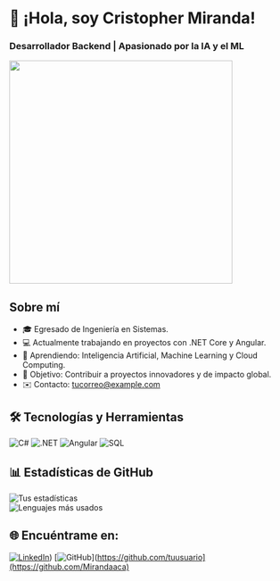 # 👋 ¡Hola, soy Cristopher Miranda!

### Desarrollador Backend | Apasionado por la IA y el ML  

<img src="https://media.giphy.com/media/LmNwrBhejkK9EFP504/giphy.gif" width="400">

## Sobre mí  
- 🎓 Egresado de Ingeniería en Sistemas.  
- 💻 Actualmente trabajando en proyectos con .NET Core y Angular.  
- 🌱 Aprendiendo: Inteligencia Artificial, Machine Learning y Cloud Computing.  
- 🎯 Objetivo: Contribuir a proyectos innovadores y de impacto global.  
- ✉️ Contacto: [tucorreo@example.com](mailto:tucorreo@example.com)  

## 🛠️ Tecnologías y Herramientas  
![C#](https://img.shields.io/badge/C%23-239120?style=for-the-badge&logo=csharp&logoColor=white)
![.NET](https://img.shields.io/badge/.NET-512BD4?style=for-the-badge&logo=dotnet&logoColor=white)
![Angular](https://img.shields.io/badge/Angular-DD0031?style=for-the-badge&logo=angular&logoColor=white)
![SQL](https://img.shields.io/badge/SQL-CC2927?style=for-the-badge&logo=microsoftsqlserver&logoColor=white)

## 📊 Estadísticas de GitHub  
![Tus estadísticas](https://github-readme-stats.vercel.app/api?username=mirandaaca&show_icons=true&theme=radical)  
![Lenguajes más usados](https://github-readme-stats.vercel.app/api/top-langs/?username=mirandaaca&layout=compact&theme=radical)

## 🌐 Encuéntrame en:  
[![LinkedIn](https://img.shields.io/badge/LinkedIn-0A66C2?style=for-the-badge&logo=linkedin&logoColor=white)](https://www.linkedin.com/in/cristopher-adrian-miranda-aramayo/))
[![GitHub](https://img.shields.io/badge/GitHub-100000?style=for-the-badge&logo=github&logoColor=white)](https://github.com/tuusuario](https://github.com/Mirandaaca)
